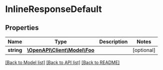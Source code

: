 # InlineResponseDefault

## Properties
Name | Type | Description | Notes
------------ | ------------- | ------------- | -------------
**string** | [**\OpenAPI\Client\Model\Foo**](Foo.md) |  | [optional] 

[[Back to Model list]](../README.md#documentation-for-models) [[Back to API list]](../README.md#documentation-for-api-endpoints) [[Back to README]](../README.md)


